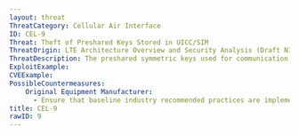 ```yaml
---
layout: threat
ThreatCategory: Cellular Air Interface
ID: CEL-9
Threat: Theft of Preshared Keys Stored in UICC/SIM
ThreatOrigin: LTE Architecture Overview and Security Analysis (Draft NISTIR 8071) [^166]
ThreatDescription: The preshared symmetric keys used for communication by the subscriber network and the mobile device are stolen from either the Universal Integrated Circuit Card (UICC) or Subscriber Identity Module (SIM). These keys may be stolen during the provisioning process. With access to these keys, it enables an attacker to decrypt subscriber network to mobile device communications or impersonate the mobile device.
ExploitExample:
CVEExample:
PossibleCountermeasures:
    Original Equipment Manufacturer:
      - Ensure that baseline industry recommended practices are implemented and validated
title: CEL-9
rawID: 9
---
```

